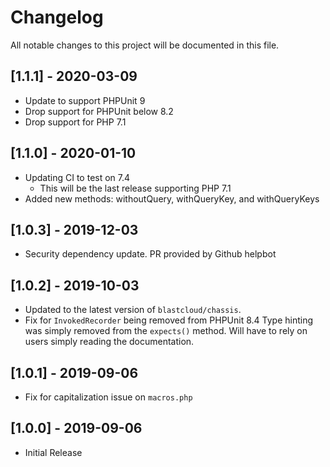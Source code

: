 # Changelog
All notable changes to this project will be documented in this file.

## [1.1.1] - 2020-03-09
- Update to support PHPUnit 9
- Drop support for PHPUnit below 8.2
- Drop support for PHP 7.1

## [1.1.0] - 2020-01-10
- Updating CI to test on 7.4
  - This will be the last release supporting PHP 7.1
- Added new methods: withoutQuery, withQueryKey, and withQueryKeys

## [1.0.3] - 2019-12-03
- Security dependency update. PR provided by Github helpbot

## [1.0.2] - 2019-10-03
- Updated to the latest version of `blastcloud/chassis`.
- Fix for `InvokedRecorder` being removed from PHPUnit 8.4  Type hinting was simply removed from the `expects()` method. Will have to rely on users simply reading the documentation.

## [1.0.1] - 2019-09-06
- Fix for capitalization issue on `macros.php`

## [1.0.0] - 2019-09-06
- Initial Release
